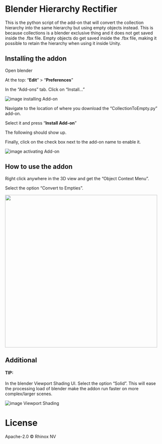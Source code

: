 # Blender Hierarchy Rectifier

This is the python script of the add-on that will convert the collection hierarchy into the same hierarchy but using empty objects instead.
This is because collections is a blender exclusive thing and it does not get saved inside the .fbx file.
Empty objects do get saved inside the .fbx file, making it possible to retain the hierarchy when using it inside Unity.

## Installing the addon

Open blender

At the top: “**Edit**” > “**Preferences**”

In the “Add-ons” tab. Click on “Install…”

![image installing Add-on](https://user-images.githubusercontent.com/76707656/219386702-14533f7a-e274-43b6-9736-fcec1d8352fb.png)


Navigate to the location of where you download the “CollectionToEmpty.py” add-on.

Select it and press “**Install Add-on**”

The following should show up.

Finally, click on the check box next to the add-on name to enable it.

![image activating Add-on](https://user-images.githubusercontent.com/76707656/219388248-feed7cb1-c9e9-4231-adfd-31418ac0ddea.png)

## How to use the addon

Right click anywhere in the 3D view and get the “Object Context Menu”.

Select the option “Convert to Empties”.

<!---![image Object Context Menu](https://user-images.githubusercontent.com/76707656/219388591-a2e1d782-4859-4dd2-b400-de2c5deaa6a3.png)-->
<img src="https://user-images.githubusercontent.com/76707656/219388591-a2e1d782-4859-4dd2-b400-de2c5deaa6a3.png" height="500">

## Additional
#### TIP:
In the blender Viewport Shading UI. Select the option “Solid”. This will ease the processing load of blender make the addon run faster on more complex/larger scenes.

![image Viewport Shading](https://user-images.githubusercontent.com/76707656/219388742-191309ec-6793-47bf-9594-6efe413f0eee.png)

# License

Apache-2.0 © Rhinox NV

